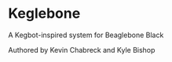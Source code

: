 Keglebone
=========

A Kegbot-inspired system for Beaglebone Black

Authored by Kevin Chabreck and Kyle Bishop